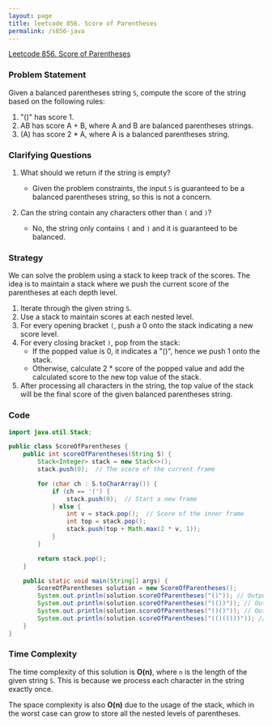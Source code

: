 ```yaml
---
layout: page
title: leetcode 856. Score of Parentheses
permalink: /s856-java
---
```

[Leetcode 856. Score of Parentheses](https://algoadvance.github.io/algoadvance/l856)
### Problem Statement
Given a balanced parentheses string `S`, compute the score of the string based on the following rules:
1. "()" has score 1.
2. AB has score A + B, where A and B are balanced parentheses strings.
3. (A) has score 2 * A, where A is a balanced parentheses string.

### Clarifying Questions
1. What should we return if the string is empty? 
   - Given the problem constraints, the input `S` is guaranteed to be a balanced parentheses string, so this is not a concern.
 
2. Can the string contain any characters other than `(` and `)`?
   - No, the string only contains `(` and `)` and it is guaranteed to be balanced.

### Strategy
We can solve the problem using a stack to keep track of the scores. The idea is to maintain a stack where we push the current score of the parentheses at each depth level.

1. Iterate through the given string `S`.
2. Use a stack to maintain scores at each nested level.
3. For every opening bracket `(`, push a 0 onto the stack indicating a new score level.
4. For every closing bracket `)`, pop from the stack:
   - If the popped value is 0, it indicates a "()", hence we push 1 onto the stack.
   - Otherwise, calculate 2 * score of the popped value and add the calculated score to the new top value of the stack.
5. After processing all characters in the string, the top value of the stack will be the final score of the given balanced parentheses string.

### Code
```java
import java.util.Stack;

public class ScoreOfParentheses {
    public int scoreOfParentheses(String S) {
        Stack<Integer> stack = new Stack<>();
        stack.push(0);  // The score of the current frame

        for (char ch : S.toCharArray()) {
            if (ch == '(') {
                stack.push(0);  // Start a new frame
            } else {
                int v = stack.pop();  // Score of the inner frame
                int top = stack.pop();
                stack.push(top + Math.max(2 * v, 1));
            }
        }

        return stack.pop();
    }

    public static void main(String[] args) {
        ScoreOfParentheses solution = new ScoreOfParentheses();
        System.out.println(solution.scoreOfParentheses("()")); // Output: 1
        System.out.println(solution.scoreOfParentheses("(())")); // Output: 2
        System.out.println(solution.scoreOfParentheses("()()")); // Output: 2
        System.out.println(solution.scoreOfParentheses("(()(()))")); // Output: 6
    }
}
```

### Time Complexity
The time complexity of this solution is **O(n)**, where `n` is the length of the given string `S`. This is because we process each character in the string exactly once.

The space complexity is also **O(n)** due to the usage of the stack, which in the worst case can grow to store all the nested levels of parentheses.
